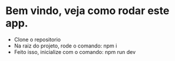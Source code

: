 # Bem vindo, veja como rodar este app.
 <ul><li>Clone o repositorio</li>
    <li>Na raiz do projeto, rode o comando: npm i</li>
<li>Feito isso, inicialize com o comando: npm run dev</li></ul>

